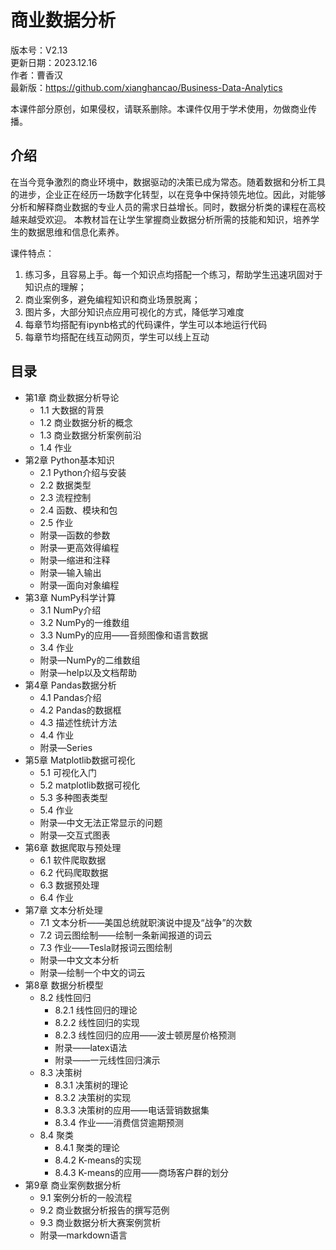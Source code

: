 # 商业数据分析

版本号：V2.13    
更新日期：2023.12.16  
作者：曹香汉  
最新版：https://github.com/xianghancao/Business-Data-Analytics  

本课件部分原创，如果侵权，请联系删除。本课件仅用于学术使用，勿做商业传播。


## 介绍

在当今竞争激烈的商业环境中，数据驱动的决策已成为常态。随着数据和分析工具的进步，企业正在经历一场数字化转型，以在竞争中保持领先地位。因此，对能够分析和解释商业数据的专业人员的需求日益增长。同时，数据分析类的课程在高校越来越受欢迎。
本教材旨在让学生掌握商业数据分析所需的技能和知识，培养学生的数据思维和信息化素养。

课件特点：
1. 练习多，且容易上手。每一个知识点均搭配一个练习，帮助学生迅速巩固对于知识点的理解；
2. 商业案例多，避免编程知识和商业场景脱离；
3. 图片多，大部分知识点应用可视化的方式，降低学习难度
4. 每章节均搭配有ipynb格式的代码课件，学生可以本地运行代码
5. 每章节均搭配在线互动网页，学生可以线上互动


## 目录
- 第1章 商业数据分析导论
  - 1.1 大数据的背景
  - 1.2 商业数据分析的概念
  - 1.3 商业数据分析案例前沿
  - 1.4 作业
- 第2章 Python基本知识
  - 2.1 Python介绍与安装
  - 2.2 数据类型
  - 2.3 流程控制
  - 2.4 函数、模块和包
  - 2.5 作业
  - 附录—函数的参数
  - 附录—更高效得编程
  - 附录—缩进和注释
  - 附录—输入输出
  - 附录—面向对象编程
- 第3章 NumPy科学计算
  - 3.1 NumPy介绍
  - 3.2 NumPy的一维数组
  - 3.3 NumPy的应用——音频图像和语言数据
  - 3.4 作业
  - 附录—NumPy的二维数组
  - 附录—help以及文档帮助
- 第4章 Pandas数据分析
  - 4.1 Pandas介绍
  - 4.2 Pandas的数据框
  - 4.3 描述性统计方法
  - 4.4 作业
  - 附录—Series
- 第5章 Matplotlib数据可视化
  - 5.1 可视化入门
  - 5.2 matplotlib数据可视化
  - 5.3 多种图表类型
  - 5.4 作业
  - 附录—中文无法正常显示的问题
  - 附录—交互式图表
- 第6章 数据爬取与预处理
  - 6.1 软件爬取数据
  - 6.2 代码爬取数据
  - 6.3 数据预处理
  - 6.4 作业
- 第7章 文本分析处理
  - 7.1 文本分析——美国总统就职演说中提及“战争”的次数
  - 7.2 词云图绘制——绘制一条新闻报道的词云
  - 7.3 作业——Tesla财报词云图绘制
  - 附录—中文文本分析
  - 附录—绘制一个中文的词云
- 第8章 数据分析模型
  - 8.2 线性回归
    - 8.2.1 线性回归的理论
    - 8.2.2 线性回归的实现
    - 8.2.3 线性回归的应用——波士顿房屋价格预测
    - 附录——latex语法
    - 附录——一元线性回归演示
  - 8.3 决策树
    - 8.3.1 决策树的理论
    - 8.3.2 决策树的实现
    - 8.3.3 决策树的应用——电话营销数据集
    - 8.3.4 作业——消费信贷逾期预测
  - 8.4 聚类
    - 8.4.1 聚类的理论
    - 8.4.2 K-means的实现
    - 8.4.3 K-means的应用——商场客户群的划分
- 第9章 商业案例数据分析
  - 9.1 案例分析的一般流程
  - 9.2 商业数据分析报告的撰写范例
  - 9.3 商业数据分析大赛案例赏析
  - 附录—markdown语言